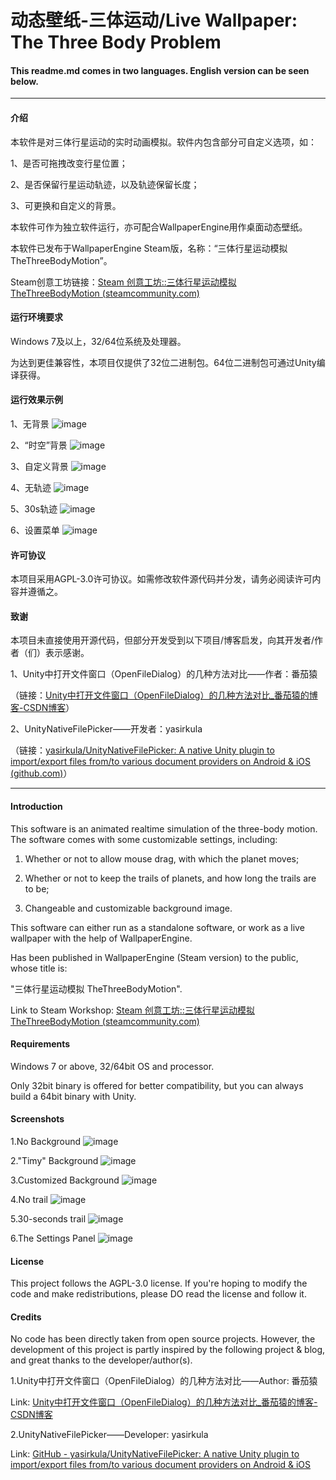 # 动态壁纸-三体运动/Live Wallpaper: The Three Body Problem

#### This readme.md comes in two languages. English version can be seen below.

---

#### 介绍

本软件是对三体行星运动的实时动画模拟。软件内包含部分可自定义选项，如：

1、是否可拖拽改变行星位置；

2、是否保留行星运动轨迹，以及轨迹保留长度；

3、可更换和自定义的背景。

本软件可作为独立软件运行，亦可配合WallpaperEngine用作桌面动态壁纸。

本软件已发布于WallpaperEngine Steam版，名称：“三体行星运动模拟 TheThreeBodyMotion”。

Steam创意工坊链接：[Steam 创意工坊::三体行星运动模拟 TheThreeBodyMotion (steamcommunity.com)](https://steamcommunity.com/sharedfiles/filedetails/?id=3014131381)

#### 运行环境要求

Windows 7及以上，32/64位系统及处理器。

为达到更佳兼容性，本项目仅提供了32位二进制包。64位二进制包可通过Unity编译获得。

#### 运行效果示例

1、无背景
![image](https://github.com/PleaseCallMePahJhonn/Live_Wallpaper_TheThreeBodyProblem/blob/main/readme-images/1.png)

2、“时空”背景
![image](https://github.com/PleaseCallMePahJhonn/Live_Wallpaper_TheThreeBodyProblem/blob/main/readme-images/2.png)

3、自定义背景
![image](https://github.com/PleaseCallMePahJhonn/Live_Wallpaper_TheThreeBodyProblem/blob/main/readme-images/3.png)

4、无轨迹
![image](https://github.com/PleaseCallMePahJhonn/Live_Wallpaper_TheThreeBodyProblem/blob/main/readme-images/4.png)

5、30s轨迹
![image](https://github.com/PleaseCallMePahJhonn/Live_Wallpaper_TheThreeBodyProblem/blob/main/readme-images/5.png)

6、设置菜单
![image](https://github.com/PleaseCallMePahJhonn/Live_Wallpaper_TheThreeBodyProblem/blob/main/readme-images/6.png)

#### 许可协议

本项目采用AGPL-3.0许可协议。如需修改软件源代码并分发，请务必阅读许可内容并遵循之。

#### 致谢

本项目未直接使用开源代码，但部分开发受到以下项目/博客启发，向其开发者/作者（们）表示感谢。

1、Unity中打开文件窗口（OpenFileDialog）的几种方法对比——作者：番茄猿

（链接：[Unity中打开文件窗口（OpenFileDialog）的几种方法对比_番茄猿的博客-CSDN博客](https://blog.csdn.net/ithot/article/details/76997237)）

2、UnityNativeFilePicker——开发者：yasirkula

（链接：[yasirkula/UnityNativeFilePicker: A native Unity plugin to import/export files from/to various document providers on Android & iOS (github.com)](https://github.com/yasirkula/UnityNativeFilePicker)）

---

#### Introduction

This software is an animated realtime simulation of the three-body motion. The software comes with some customizable settings, including:

1. Whether or not to allow mouse drag, with which the planet moves;

2. Whether or not to keep the trails of planets, and how long the trails are to be;

3. Changeable and customizable background image.

This software can either run as a standalone software, or work as a live wallpaper with the help of WallpaperEngine.

Has been published in WallpaperEngine (Steam version) to the public, whose title is:

"三体行星运动模拟 TheThreeBodyMotion".

Link to Steam Workshop: [Steam 创意工坊::三体行星运动模拟 TheThreeBodyMotion (steamcommunity.com)](https://steamcommunity.com/sharedfiles/filedetails/?id=3014131381)

#### Requirements

Windows 7 or above, 32/64bit OS and processor.

Only 32bit binary is offered for better compatibility, but you can always build a 64bit binary with Unity.

#### Screenshots

1.No Background
![image](https://github.com/PleaseCallMePahJhonn/Live_Wallpaper_TheThreeBodyProblem/blob/main/readme-images/1.png)

2."Timy" Background
![image](https://github.com/PleaseCallMePahJhonn/Live_Wallpaper_TheThreeBodyProblem/blob/main/readme-images/2.png)

3.Customized Background
![image](https://github.com/PleaseCallMePahJhonn/Live_Wallpaper_TheThreeBodyProblem/blob/main/readme-images/3.png)

4.No trail
![image](https://github.com/PleaseCallMePahJhonn/Live_Wallpaper_TheThreeBodyProblem/blob/main/readme-images/4.png)

5.30-seconds trail
![image](https://github.com/PleaseCallMePahJhonn/Live_Wallpaper_TheThreeBodyProblem/blob/main/readme-images/5.png)

6.The Settings Panel
![image](https://github.com/PleaseCallMePahJhonn/Live_Wallpaper_TheThreeBodyProblem/blob/main/readme-images/6.png)

#### License

This project follows the AGPL-3.0 license. If you're hoping to modify the code and make redistributions, please DO read the license and follow it.

#### Credits

No code has been directly taken from open source projects. However, the development of this project is partly inspired by the following project & blog, and great thanks to the developer/author(s). 

1.Unity中打开文件窗口（OpenFileDialog）的几种方法对比——Author: 番茄猿

Link: [Unity中打开文件窗口（OpenFileDialog）的几种方法对比_番茄猿的博客-CSDN博客](https://blog.csdn.net/ithot/article/details/76997237)

2.UnityNativeFilePicker——Developer: yasirkula

Link: [GitHub - yasirkula/UnityNativeFilePicker: A native Unity plugin to import/export files from/to various document providers on Android &amp; iOS](https://github.com/yasirkula/UnityNativeFilePicker)
